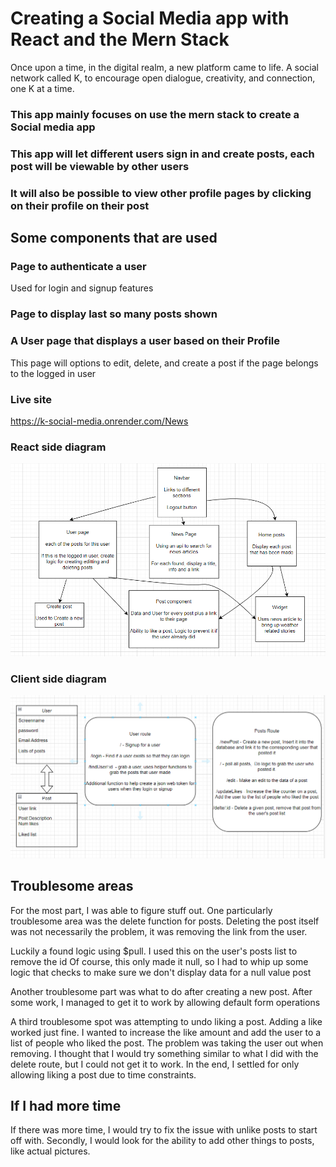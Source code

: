 # Creating a Social Media app with React and the Mern Stack

Once upon a time, in the digital realm, a new platform came to life. A social network called K, to encourage open dialogue, creativity, and connection, one K at a time.

### This app mainly focuses on use the mern stack to create a Social media app

### This app will let different users sign in and create posts, each post will be viewable by other users

### It will also be possible to view other profile pages by clicking on their profile on their post

## Some components that are used

### Page to authenticate a user

Used for login and signup features

### Page to display last so many posts shown

### A User page that displays a user based on their Profile

This page will options to edit, delete, and create a post if the page belongs to the logged in user

### Live site

https://k-social-media.onrender.com/News

### React side diagram

![Alt text](image.png)

### Client side diagram

![Alt text](image-3.png)

## Troublesome areas

For the most part, I was able to figure stuff out. One particularly troublesome area was the delete function for posts. Deleting the post itself was not necessarily the problem, it was removing the link from the user.

Luckily a found logic using $pull. I used this on the user's posts list to remove the id
Of course, this only made it null, so I had to whip up some logic that checks to make sure we don't display data for a null value post

Another troublesome part was what to do after creating a new post. After some work, I managed to get it to work by allowing default form operations

A third troublesome spot was attempting to undo liking a post. Adding a like worked just fine. I wanted to increase the like amount and add the user to a list of people who liked the post. The problem was taking the user out when removing. I thought that I would try something similar to what I did with the delete route, but I could not get it to work. In the end, I settled for only allowing liking a post due to time constraints.

## If I had more time

If there was more time, I would try to fix the issue with unlike posts to start off with. Secondly, I would look for the ability to add other things to posts, like actual pictures.
